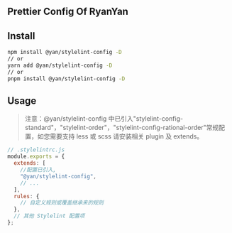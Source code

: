 ## Prettier Config Of RyanYan

## Install

```bash
npm install @yan/stylelint-config -D
// or
yarn add @yan/stylelint-config -D
// or
pnpm install @yan/stylelint-config -D
```

## Usage

> 注意：@yan/stylelint-config 中已引入"stylelint-config-standard"，"stylelint-order"，"stylelint-config-rational-order"常规配置，如您需要支持 less 或 scss 请安装相关 plugin 及 extends。

```javascript
// .stylelintrc.js
module.exports = {
  extends: [
    //配置已引入,
    "@yan/stylelint-config",
    // ...
  ],
  rules: {
    // 自定义规则或覆盖继承来的规则
  },
  // 其他 Stylelint 配置项
};
```
